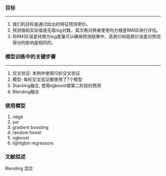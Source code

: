 ### 目标
---
1. 我们的目标是通过给出的特征预测房价。
2. 预测值和实际值首先取log对数，其次再对两者使用均方根差RMSE进行评估。
3. 将RMSE误差转换为log度量可以确保预测结果中，高房价和低房价误差对预测得分的影响是相同的。

### 模型训练中的关键步骤
---
1. 交叉验证: 本例中使用12折交叉验证
2. 模型: 每轮交叉验证都使用了7个模型
3. Stacking融合, 使用xgboost做第二阶段的预测
4. Blending融合

### 使用模型
1. ridge
2. svr
3. gradient boosting
4. random forest
5. xgboost
6. lightgbm regressors

### 文献综述
Blending 混合
